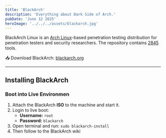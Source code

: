 ```yaml
---
title: 'BlackArch'
description: 'Everything about Dark Side of Arch.'
pubDate: 'June 12 2025'
heroImage: '../../../assets/blackarch.jpg'
---
```


BlackArch Linux is an [Arch Linux](http://www.archlinux.org/)-based penetration testing distribution for penetration testers and security researchers. The repository contains [2845](https://www.blackarch.org/tools.html) tools.

📥 Download BlackArch: [blackarch.org](https://www.blackarch.org/downloads.html)

---

## Installing BlackArch

### Boot into Live Environmen
1. Attach the BlackArch **ISO** to the machine and start it.
2. Login to live boot:
    - **Username:** `root`
    - **Password:** `blackarch`
3. Open terminal and run: `sudo blackarch-install`
4. Then follow to the BlackArch wiki
